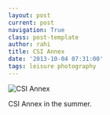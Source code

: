 ```yaml
---
layout: post
current: post
navigation: True
class: post-template
author: rahi
title: CSI Annex
date: '2013-10-04 07:31:00'
tags: leisure photography
---
```


![CSI Annex][1]

CSI Annex in the summer.

[1]: https://lh3.googleusercontent.com/LaxnbGAmmjWX609Zwmxy-KIn0faWZjboFo7OYD01w1bOawFR-NL4qFDU6PUJD8822XNr21-KxkbFtYgYkiA6eglZNbVVs1o0W0RCHYhpH74Jb8qRWrWmCI-CT0ipF0u1QeVfZeFpDjZJPDj0NTF0VMPJW4x6jbgoZR5RZJPgfWQL29-52pN8Iro6vjRe16WXBC3C3lkhD3DT8lRUNR4FVnJJRUFuE-F505db4MfKPGZQbF8QYTnrR8Cj1ePlmCLDFn326iFK2YdYZlhg9j4h1vTdoIkCxIWXkocoLgrPePPMh8eq33nDRQ41cJEeu3ZQ0g3Tw8Y5ncKDn6zSdVcH9DQ2w8vJ0_ut5jxCVbuNIGNlXEZi_f1-WlxhT_gpPRqIPZb0sd2DsRirUTJq8RsE1xRkssrw_RI--OJtbB-hRefN6lvp4GHzru7GdbNOfVtTykdQRno-eFy67yLDhNGEQKFKz-SstytbImHx22OfNRdt0OyS_T1DKc18_fWCqspXpTXkwkQU7hjspuiz3zMM0kI2pwopcR_35Zr3Mxt3lreULEeXKejpHz8Ccq92gUhjj6QoGnA4ncqcVDaUwF1lwJ_1n6BdB-I1WKaR1a2ANLtZXz0krfd8Ew=s612-no
